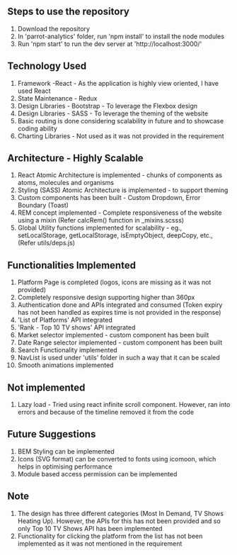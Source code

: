 ## Steps to use the repository

1. Download the repository
2. In 'parrot-analytics' folder, run 'npm install' to install the node modules
3. Run 'npm start' to run the dev server at 'http://localhost:3000/' 

## Technology Used

1. Framework -React - As the application is highly view oriented, I have used React
2. State Maintenance - Redux  
3. Design Libraries - Bootstrap - To leverage the Flexbox design
4. Design Libraries - SASS - To leverage the theming of the website
5. Basic routing is done considering scalability in future and to showcase coding ability 
6. Charting Libraries - Not used as it was not provided in the requirement

## Architecture - Highly Scalable

1. React Atomic Architecture is implemented - chunks of components as atoms, molecules and organisms
2. Styling (SASS) Atomic Architecture is implemented - to support theming 
3. Custom components has been built - Custom Dropdown, Error Boundary (Toast)
4. REM concept implemented - Complete responsiveness of the website using a mixin (Refer calcRem() function in _mixins.scsss)
5. Global Utility functions implemented for scalability - eg., setLocalStorage, getLocalStorage, isEmptyObject, deepCopy, etc., (Refer utils/deps.js)

## Functionalities Implemented

1. Platform Page is completed (logos, icons are missing as it was not provided)
2. Completely responsive design supporting higher than 360px
3. Authentication done and APIs integrated and consumed (Token expiry has not been handled as expires time is not provided in the response)
4. 'List of Platforms' API integrated
5. 'Rank - Top 10 TV shows' API integrated
6. Market selector implemented - custom component has been built
7. Date Range selector implemented - custom component has been built 
8. Search Functionality implemented
9. NavList is used under 'utils' folder in such a way that it can be scaled 
10. Smooth animations implemented

## Not implemented

1. Lazy load - Tried using react infinite scroll component. However, ran into errors and because of the timeline removed it from the code

## Future Suggestions

1. BEM Styling can be implemented
2. Icons (SVG format) can be converted to fonts using icomoon, which helps in optimising performance
3. Module based access permission can be implemented

## Note

1. The design has three different categories (Most In Demand, TV Shows Heating Up). However, the APIs for this has not been provided and so only Top 10 TV Shows API has been implemented
2. Functionality for clicking the platform from the list has not been implemented as it was not mentioned in the requirement